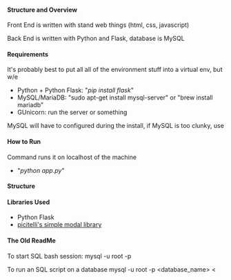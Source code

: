 #### Structure and Overview
Front End is written with stand web things (html, css, javascript)

Back End is written with Python and Flask, database is MySQL


#### Requirements
It's probably best to put all all of the environment stuff into a virtual env, but w/e
* Python + Python Flask: "*pip install flask*"
* MySQL/MariaDB: "sudo apt-get install mysql-server" or "brew install mariadb" 
* GUnicorn: run the server or something

MySQL will have to configured during the install, if MySQL is too clunky, use

#### How to Run
Command runs it on localhost of the machine
* "*python app.py*"

#### Structure


#### Libraries Used
* Python Flask
* [picitelli's simple modal library](https://github.com/picitelli/js-modal)


#### The Old ReadMe
To start SQL bash session:
mysql -u root -p 

To run an SQL script on a database
mysql -u root -p <database_name> < <script>

